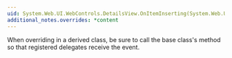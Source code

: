 ```yaml
---
uid: System.Web.UI.WebControls.DetailsView.OnItemInserting(System.Web.UI.WebControls.DetailsViewInsertEventArgs)
additional_notes.overrides: *content
---
```


<p>When overriding <xref href="System.Web.UI.WebControls.DetailsView.OnItemInserting(System.Web.UI.WebControls.DetailsViewInsertEventArgs)"></xref> in a derived class, be sure to call the base class's <xref href="System.Web.UI.WebControls.DetailsView.OnItemInserting(System.Web.UI.WebControls.DetailsViewInsertEventArgs)"></xref> method so that registered delegates receive the event.</p>


